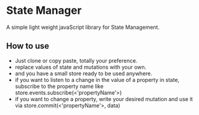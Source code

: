 # State Manager
A simple light weight javaScript library for State Management.
## How to use

- Just clone or copy paste, totally your preference.
- replace values of state and mutations with your own.
- and you have a small store ready to be used anywhere.
- if you want to listen to a change in the value of a property in state, subscribe to the property name like store.events.subscribe(<'propertyName'>)
- if you want to change a property, write your desired mutation and use it via store.commit(<'propertyName'>, data)
